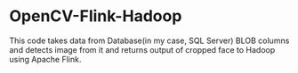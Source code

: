 # OpenCV-Flink-Hadoop

This code takes data from Database(in my case, SQL Server) BLOB columns and detects image from it and returns output of cropped face to Hadoop using Apache Flink.
